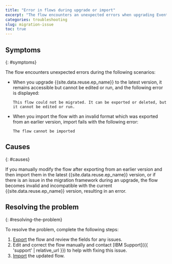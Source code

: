 ```yaml
---
title: "Error in flows during upgrade or import"
excerpt: "The flow encounters an unexpected errors when upgrading Event Processing or when importing a flow."
categories: troubleshooting
slug: migration-issue
toc: true
---
```


## Symptoms
{: #symptoms}

The flow encounters unexpected errors during the following scenarios:


- When you upgrade {{site.data.reuse.ep_name}} to the latest version, it remains accessible but cannot be edited or run, and the following error is displayed: 

  ```This flow could not be migrated. It can be exported or deleted, but it cannot be edited or run.```

- When you import the flow with an invalid format which was exported from an earlier version, import fails with the following error: 

  ```The flow cannot be imported```

## Causes
{: #causes}

If you manually modify the flow after exporting from an earlier version and then import them in the latest {{site.data.reuse.ep_name}} version, or if there is an issue in the migration framework during an upgrade, the flow becomes invalid and incompatible with the current {{site.data.reuse.ep_name}} version, resulting in an error. 

## Resolving the problem
{: #resolving-the-problem}

To resolve the problem, complete the following steps:

1. [Export](../../advanced/exporting-flows/#exporting-flows) the flow and review the fields for any issues.
1. Edit and correct the flow manually and contact [IBM Support]({{ 'support' | relative_url }}) to help with fixing this issue.  
1. [Import](../../advanced/exporting-flows/#importing-flows) the updated flow.